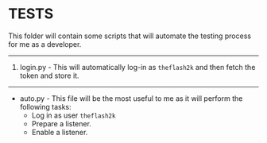 # TESTS

This folder will contain some scripts that will automate the testing process for me as a developer.

--- 

1. login.py - This will automatically log-in as `theflash2k` and then fetch the token and store it.

---

- auto.py - This file will be the most useful to me as it will perform the following tasks:
    - Log in as user `theflash2k`
    - Prepare a listener.
    - Enable a listener.